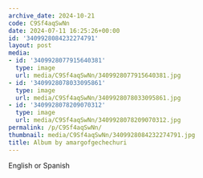 ```yaml
---
archive_date: 2024-10-21
code: C9Sf4aqSwNn
date: 2024-07-11 16:25:26+00:00
id: '3409928084232274791'
layout: post
media:
- id: '3409928077915640381'
  type: image
  url: media/C9Sf4aqSwNn/3409928077915640381.jpg
- id: '3409928078033095861'
  type: image
  url: media/C9Sf4aqSwNn/3409928078033095861.jpg
- id: '3409928078209070312'
  type: image
  url: media/C9Sf4aqSwNn/3409928078209070312.jpg
permalink: /p/C9Sf4aqSwNn/
thumbnail: media/C9Sf4aqSwNn/3409928084232274791.jpg
title: Album by amargofgechechuri
---
```


English or Spanish